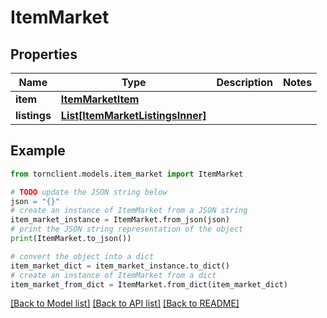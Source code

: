 # ItemMarket


## Properties

Name | Type | Description | Notes
------------ | ------------- | ------------- | -------------
**item** | [**ItemMarketItem**](ItemMarketItem.md) |  | 
**listings** | [**List[ItemMarketListingsInner]**](ItemMarketListingsInner.md) |  | 

## Example

```python
from tornclient.models.item_market import ItemMarket

# TODO update the JSON string below
json = "{}"
# create an instance of ItemMarket from a JSON string
item_market_instance = ItemMarket.from_json(json)
# print the JSON string representation of the object
print(ItemMarket.to_json())

# convert the object into a dict
item_market_dict = item_market_instance.to_dict()
# create an instance of ItemMarket from a dict
item_market_from_dict = ItemMarket.from_dict(item_market_dict)
```
[[Back to Model list]](../README.md#documentation-for-models) [[Back to API list]](../README.md#documentation-for-api-endpoints) [[Back to README]](../README.md)


